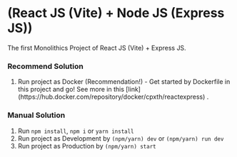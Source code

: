 # (React JS (Vite) + Node JS (Express JS))

The first Monolithics Project of React JS (Vite) + Express JS.

### Recommend Solution

<ol>    
    <li>Run project as Docker (Recommendation!) - Get started by Dockerfile in this project and go! See more in this [link](https://hub.docker.com/repository/docker/cpxth/reactexpress) .</li>   
</ol>

### Manual Solution

<ol>  
    <li>Run <code>npm install</code>, <code>npm i</code> or <code>yarn install</code></li>   
    <li>Run project as Development by <code>(npm/yarn) dev</code> or <code>(npm/yarn) run dev</code></li>  
    <li>Run project as Production by <code>(npm/yarn) start</code></li>    
</ol>
